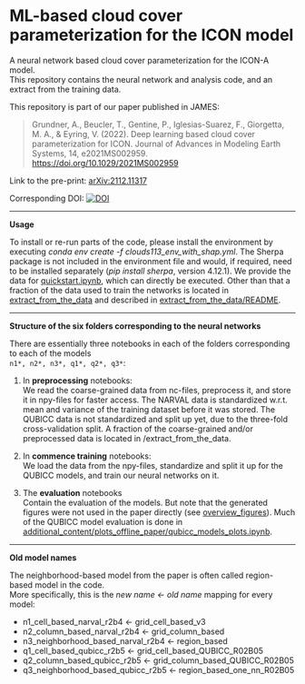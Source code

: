 # ML-based cloud cover parameterization for the ICON model
A neural network based cloud cover parameterization for the ICON-A model. <br>
This repository contains the neural network and analysis code, and an extract from the training data.

This repository is part of our paper published in JAMES:
> Grundner, A., Beucler, T., Gentine, P., Iglesias-Suarez, F., Giorgetta, M. A., & Eyring, V. (2022). Deep learning based cloud cover parameterization for ICON. Journal of Advances in Modeling Earth Systems, 14, e2021MS002959. https://doi.org/10.1029/2021MS002959 

Link to the pre-print: [arXiv:2112.11317](https://arxiv.org/abs/2112.11317)

Corresponding DOI: [![DOI](https://zenodo.org/badge/436660284.svg)](https://zenodo.org/badge/latestdoi/436660284)

---------------
**Usage**

To install or re-run parts of the code, please install the environment by executing *conda env create -f clouds113_env_with_shap.yml*. 
The Sherpa package is not included in the environment file and would, if required, need to be installed separately (*pip install sherpa*, version 4.12.1). We provide the data for [quickstart.ipynb](../master/quickstart.ipynb), which can directly be executed. Other than that a fraction of the data used to train the networks is located in [extract_from_the_data](../master/extract_from_the_data) and described in [extract_from_the_data/README](../master/extract_from_the_data/README).

---------------
**Structure of the six folders corresponding to the neural networks**

There are essentially three notebooks in each of the folders corresponding to each of the models <br>
`n1*, n2*, n3*, q1*, q2*, q3*`:

1. In **preprocessing** notebooks: <br>
We read the coarse-grained data from nc-files, preprocess it, and store it in npy-files for faster access. The NARVAL data is standardized w.r.t. mean and variance of the training dataset before it was stored. The QUBICC data is not standardized and split up yet, due to the three-fold cross-validation split. A fraction of the coarse-grained and/or preprocessed data is located in /extract_from_the_data.

2. In **commence training** notebooks: <br>
We load the data from the npy-files, standardize and split it up for the QUBICC models, and train our neural networks on it.

3. The **evaluation** notebooks <br>
Contain the evaluation of the models. But note that the generated figures were not used in the paper directly (see [overview_figures](../master/overview_figures)).
Much of the QUBICC model evaluation is done in [additional_content/plots_offline_paper/qubicc_models_plots.ipynb](../master/additional_content/plots_offline_paper/qubicc_models_plots.ipynb).

---------------
**Old model names**

The neighborhood-based model from the paper is often called region-based model in the code. <br>
More specifically, this is the *new name <- old name* mapping for every model:

- n1_cell_based_narval_r2b4 <- grid_cell_based_v3
- n2_column_based_narval_r2b4 <- grid_column_based
- n3_neighborhood_based_narval_r2b4 <- region_based
- q1_cell_based_qubicc_r2b5 <- grid_cell_based_QUBICC_R02B05
- q2_column_based_qubicc_r2b5 <- grid_column_based_QUBICC_R02B05
- q3_neighborhood_based_qubicc_r2b5 <- region_based_one_nn_R02B05

